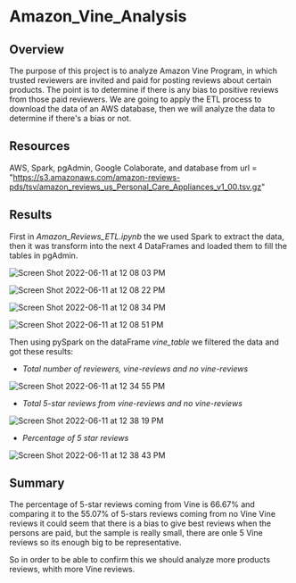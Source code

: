 # Amazon_Vine_Analysis
## Overview 
The purpose of this project is to analyze Amazon Vine Program, in which trusted reviewers are invited and paid for posting reviews about certain products. The point is to determine if there is any bias to positive reviews from those paid reviewers. We are going to apply the ETL process to download the data of an AWS database, then we will analyze the data to determine if there's a bias or not. 

## Resources
AWS, Spark, pgAdmin, Google Colaborate, and database from url = "https://s3.amazonaws.com/amazon-reviews-pds/tsv/amazon_reviews_us_Personal_Care_Appliances_v1_00.tsv.gz"

## Results
First in *Amazon_Reviews_ETL.ipynb* the we used Spark to extract the data, then it was transform into the next 4 DataFrames and loaded them to fill the tables in pgAdmin.

![Screen Shot 2022-06-11 at 12 08 03 PM](https://user-images.githubusercontent.com/43548929/173201644-5ac74940-94a9-45e9-a4e4-018dee6fad08.png)

![Screen Shot 2022-06-11 at 12 08 22 PM](https://user-images.githubusercontent.com/43548929/173201649-71fa2eaa-1b89-4246-b3bf-a105571d6a2b.png)

![Screen Shot 2022-06-11 at 12 08 34 PM](https://user-images.githubusercontent.com/43548929/173201656-169c17b5-d81d-4838-ae55-063dd90711e5.png)

![Screen Shot 2022-06-11 at 12 08 51 PM](https://user-images.githubusercontent.com/43548929/173201665-8bd2fa3c-3a1d-4bc5-a2ae-f9cc61bd8b54.png)

Then using pySpark on the dataFrame *vine_table* we filtered the data and got these results:

* *Total number of reviewers, vine-reviews and no vine-reviews*

![Screen Shot 2022-06-11 at 12 34 55 PM](https://user-images.githubusercontent.com/43548929/173202348-624ed314-fa92-460b-81e5-10fdfa762cc9.png)

* *Total 5-star reviews from vine-reviews and no vine-reviews*

![Screen Shot 2022-06-11 at 12 38 19 PM](https://user-images.githubusercontent.com/43548929/173202433-933468f8-e89c-42c4-bd86-ac0085de2148.png)

* *Percentage of 5 star reviews*

![Screen Shot 2022-06-11 at 12 38 43 PM](https://user-images.githubusercontent.com/43548929/173202443-cdf38f5f-e4bd-46c0-8426-bba5026ac5fc.png)


## Summary
The percentage of 5-star reviews coming from Vine is 66.67% and comparing it to the 55.07% of 5-stars reviews coming from no Vine Vine reviews it could seem that there is a bias to give best reviews when the persons are paid, but the sample is really small, there are onle 5 Vine reviews so its enough big to be representative. 

So in order to be able to confirm this we should analyze more products reviews, whith more Vine reviews.

